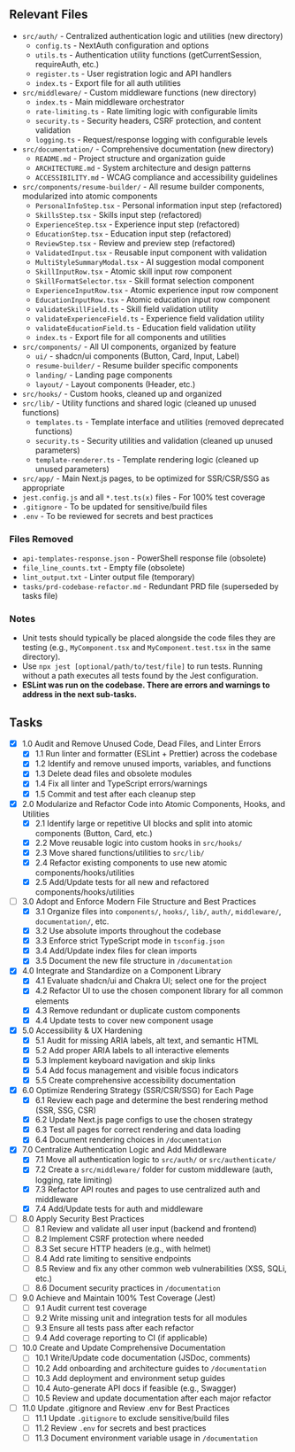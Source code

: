 ## Relevant Files

- `src/auth/` - Centralized authentication logic and utilities (new directory)
  - `config.ts` - NextAuth configuration and options
  - `utils.ts` - Authentication utility functions (getCurrentSession, requireAuth, etc.)
  - `register.ts` - User registration logic and API handlers
  - `index.ts` - Export file for all auth utilities
- `src/middleware/` - Custom middleware functions (new directory)
  - `index.ts` - Main middleware orchestrator
  - `rate-limiting.ts` - Rate limiting logic with configurable limits
  - `security.ts` - Security headers, CSRF protection, and content validation
  - `logging.ts` - Request/response logging with configurable levels
- `src/documentation/` - Comprehensive documentation (new directory)
  - `README.md` - Project structure and organization guide
  - `ARCHITECTURE.md` - System architecture and design patterns
  - `ACCESSIBILITY.md` - WCAG compliance and accessibility guidelines
- `src/components/resume-builder/` - All resume builder components, modularized into atomic components
  - `PersonalInfoStep.tsx` - Personal information input step (refactored)
  - `SkillsStep.tsx` - Skills input step (refactored) 
  - `ExperienceStep.tsx` - Experience input step (refactored)
  - `EducationStep.tsx` - Education input step (refactored)
  - `ReviewStep.tsx` - Review and preview step (refactored)
  - `ValidatedInput.tsx` - Reusable input component with validation
  - `MultiStyleSummaryModal.tsx` - AI suggestion modal component
  - `SkillInputRow.tsx` - Atomic skill input row component
  - `SkillFormatSelector.tsx` - Skill format selection component
  - `ExperienceInputRow.tsx` - Atomic experience input row component
  - `EducationInputRow.tsx` - Atomic education input row component
  - `validateSkillField.ts` - Skill field validation utility
  - `validateExperienceField.ts` - Experience field validation utility
  - `validateEducationField.ts` - Education field validation utility
  - `index.ts` - Export file for all components and utilities
- `src/components/` - All UI components, organized by feature
  - `ui/` - shadcn/ui components (Button, Card, Input, Label)
  - `resume-builder/` - Resume builder specific components
  - `landing/` - Landing page components
  - `layout/` - Layout components (Header, etc.)
- `src/hooks/` - Custom hooks, cleaned up and organized
- `src/lib/` - Utility functions and shared logic (cleaned up unused functions)
  - `templates.ts` - Template interface and utilities (removed deprecated functions)
  - `security.ts` - Security utilities and validation (cleaned up unused parameters)
  - `template-renderer.ts` - Template rendering logic (cleaned up unused parameters)
- `src/app/` - Main Next.js pages, to be optimized for SSR/CSR/SSG as appropriate
- `jest.config.js` and all `*.test.ts(x)` files - For 100% test coverage
- `.gitignore` - To be updated for sensitive/build files
- `.env` - To be reviewed for secrets and best practices

### Files Removed
- `api-templates-response.json` - PowerShell response file (obsolete)
- `file_line_counts.txt` - Empty file (obsolete)
- `lint_output.txt` - Linter output file (temporary)
- `tasks/prd-codebase-refactor.md` - Redundant PRD file (superseded by tasks file)

### Notes

- Unit tests should typically be placed alongside the code files they are testing (e.g., `MyComponent.tsx` and `MyComponent.test.tsx` in the same directory).
- Use `npx jest [optional/path/to/test/file]` to run tests. Running without a path executes all tests found by the Jest configuration.
- **ESLint was run on the codebase. There are errors and warnings to address in the next sub-tasks.**

## Tasks

- [x] 1.0 Audit and Remove Unused Code, Dead Files, and Linter Errors
  - [x] 1.1 Run linter and formatter (ESLint + Prettier) across the codebase
  - [x] 1.2 Identify and remove unused imports, variables, and functions
  - [x] 1.3 Delete dead files and obsolete modules
  - [x] 1.4 Fix all linter and TypeScript errors/warnings
  - [x] 1.5 Commit and test after each cleanup step

- [x] 2.0 Modularize and Refactor Code into Atomic Components, Hooks, and Utilities
  - [x] 2.1 Identify large or repetitive UI blocks and split into atomic components (Button, Card, etc.)
  - [x] 2.2 Move reusable logic into custom hooks in `src/hooks/`
  - [x] 2.3 Move shared functions/utilities to `src/lib/`
  - [x] 2.4 Refactor existing components to use new atomic components/hooks/utilities
  - [x] 2.5 Add/Update tests for all new and refactored components/hooks/utilities

- [ ] 3.0 Adopt and Enforce Modern File Structure and Best Practices
  - [x] 3.1 Organize files into `components/`, `hooks/`, `lib/`, `auth/`, `middleware/`, `documentation/`, etc.
  - [x] 3.2 Use absolute imports throughout the codebase
  - [x] 3.3 Enforce strict TypeScript mode in `tsconfig.json`
  - [x] 3.4 Add/Update index files for clean imports
  - [x] 3.5 Document the new file structure in `/documentation`

- [x] 4.0 Integrate and Standardize on a Component Library
  - [x] 4.1 Evaluate shadcn/ui and Chakra UI; select one for the project
  - [x] 4.2 Refactor UI to use the chosen component library for all common elements
  - [x] 4.3 Remove redundant or duplicate custom components
  - [x] 4.4 Update tests to cover new component usage

- [x] 5.0 Accessibility & UX Hardening
  - [x] 5.1 Audit for missing ARIA labels, alt text, and semantic HTML
  - [x] 5.2 Add proper ARIA labels to all interactive elements
  - [x] 5.3 Implement keyboard navigation and skip links
  - [x] 5.4 Add focus management and visible focus indicators
  - [x] 5.5 Create comprehensive accessibility documentation

- [x] 6.0 Optimize Rendering Strategy (SSR/CSR/SSG) for Each Page
  - [x] 6.1 Review each page and determine the best rendering method (SSR, SSG, CSR)
  - [x] 6.2 Update Next.js page configs to use the chosen strategy
  - [x] 6.3 Test all pages for correct rendering and data loading
  - [x] 6.4 Document rendering choices in `/documentation`

- [x] 7.0 Centralize Authentication Logic and Add Middleware
  - [x] 7.1 Move all authentication logic to `src/auth/` or `src/authenticate/`
  - [x] 7.2 Create a `src/middleware/` folder for custom middleware (auth, logging, rate limiting)
  - [x] 7.3 Refactor API routes and pages to use centralized auth and middleware
  - [x] 7.4 Add/Update tests for auth and middleware

- [ ] 8.0 Apply Security Best Practices
  - [ ] 8.1 Review and validate all user input (backend and frontend)
  - [ ] 8.2 Implement CSRF protection where needed
  - [ ] 8.3 Set secure HTTP headers (e.g., with helmet)
  - [ ] 8.4 Add rate limiting to sensitive endpoints
  - [ ] 8.5 Review and fix any other common web vulnerabilities (XSS, SQLi, etc.)
  - [ ] 8.6 Document security practices in `/documentation`

- [ ] 9.0 Achieve and Maintain 100% Test Coverage (Jest)
  - [ ] 9.1 Audit current test coverage
  - [ ] 9.2 Write missing unit and integration tests for all modules
  - [ ] 9.3 Ensure all tests pass after each refactor
  - [ ] 9.4 Add coverage reporting to CI (if applicable)

- [ ] 10.0 Create and Update Comprehensive Documentation
  - [ ] 10.1 Write/Update code documentation (JSDoc, comments)
  - [ ] 10.2 Add onboarding and architecture guides to `/documentation`
  - [ ] 10.3 Add deployment and environment setup guides
  - [ ] 10.4 Auto-generate API docs if feasible (e.g., Swagger)
  - [ ] 10.5 Review and update documentation after each major refactor

- [ ] 11.0 Update .gitignore and Review .env for Best Practices
  - [ ] 11.1 Update `.gitignore` to exclude sensitive/build files
  - [ ] 11.2 Review `.env` for secrets and best practices
  - [ ] 11.3 Document environment variable usage in `/documentation` 